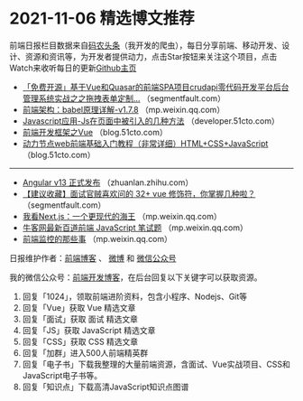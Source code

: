 # 2021-11-06 精选博文推荐

前端日报栏目数据来自[码农头条](https://toutiao.qdkfweb.cn/)（我开发的爬虫），每日分享前端、移动开发、设计、资源和资讯等，为开发者提供动力，点击Star按钮来关注这个项目，点击Watch来收听每日的更新[Github主页](https://github.com/kujian/frontendDaily)
* [「免费开源」基于Vue和Quasar的前端SPA项目crudapi零代码开发平台后台管理系统实战之之拖拽表单定制&#8230;](https://segmentfault.com/a/1190000040914679) （segmentfault.com）
* [前端架构：babel原理详解-v1.7.8](https://mp.weixin.qq.com/s?__biz=MzkwODIwMDY2OQ==&mid=2247492000&idx=1&sn=04bb46f528454f8b66ea4872b94dd56d) （mp.weixin.qq.com）
* [Javascript应用-Js在页面中被引入的几种方法](https://developer.51cto.com/art/202111/688993.htm) （developer.51cto.com）
* [前端开发框架之Vue](https://blog.51cto.com/u_15206233/4542510) （blog.51cto.com）
* [动力节点web前端基础入门教程（非常详细）HTML+CSS+JavaScript](https://blog.51cto.com/u_15083739/4542305) （blog.51cto.com）

***
* [Angular v13 正式发布](https://zhuanlan.zhihu.com/p/429724953) （zhuanlan.zhihu.com）
* [【建议收藏】面试官贼喜欢问的 32+ vue 修饰符，你掌握几种啦？](https://segmentfault.com/a/1190000040914312) （segmentfault.com）
* [我看Next.js：一个更现代的海王](https://mp.weixin.qq.com/s?__biz=MzAxMTU0NTc4Nw==&mid=2661157942&idx=1&sn=09266ac8328b2c0373a7631132353bbd) （mp.weixin.qq.com）
* [牛客网最新百道前端 JavaScript 笔试题](https://mp.weixin.qq.com/s?__biz=MzUzNjk5MTE1OQ==&mid=2247511620&idx=1&sn=954a3ce01217f831e8ae48c1226283d7) （mp.weixin.qq.com）
* [前端监控的那些事](https://mp.weixin.qq.com/s?__biz=MzU0OTExNzYwNg==&mid=2247491992&idx=1&sn=d9c9cb3b2c601fc54e382c7d715da603) （mp.weixin.qq.com）

日报维护作者：[前端博客](https://qdkfweb.cn/) 、 [微博](http://weibo.com/kujian) 和 [微信公众号](https://open.weixin.qq.com/qr/code?username=caibaojian_com)

我的微信公众号：[前端开发博客](https://open.weixin.qq.com/qr/code?username=caibaojian_com)，在后台回复以下关键字可以获取资源。

1. 回复「1024」，领取前端进阶资料，包含小程序、Nodejs、Git等
2. 回复「Vue」获取 Vue 精选文章
3. 回复「面试」获取 面试 精选文章
4. 回复「JS」获取 JavaScript 精选文章
5. 回复「CSS」获取 CSS 精选文章
6. 回复「加群」进入500人前端精英群
7. 回复「电子书」下载我整理的大量前端资源，含面试、Vue实战项目、CSS和JavaScript电子书等。
8. 回复「知识点」下载高清JavaScript知识点图谱